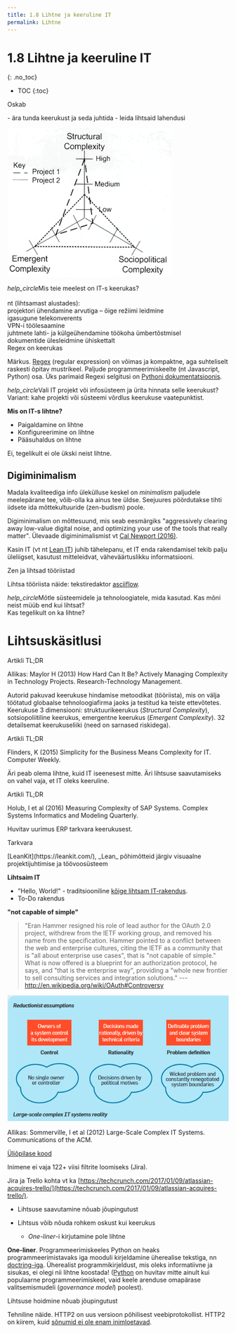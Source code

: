 ```yaml
---
title: 1.8 Lihtne ja keeruline IT
permalink: Lihtne
---
```


# 1.8 Lihtne ja keeruline IT
{: .no_toc}

- TOC
{:toc}

<p class='tags'><span class='tag'>Oskab</span></p>
- ära tunda keerukust ja seda juhtida
- leida lihtsaid lahendusi

![](img/Keerukus.PNG) 

<p class='action'><i class="material-icons ikoon">help_circle</i>Mis teie meelest on IT-s keerukas?<br>
<br>
nt (lihtsamast alustades):<br>
projektori ühendamine arvutiga – õige režiimi leidmine<br>
igasugune telekonverents<br>
VPN-i töölesaamine<br>
juhtmete lahti- ja külgeühendamine töökoha ümbertõstmisel<br>
dokumentide ülesleidmine ühiskettalt<br>
Regex on keerukas<br>
</p>

Märkus. [Regex](https://en.wikipedia.org/wiki/Regular_expression) (regular expression) on võimas ja kompaktne, aga suhteliselt raskesti õpitav mustrikeel. Paljude programmeerimiskeelte (nt Javascript, Python) osa. Üks parimaid Regexi selgitusi on [Pythoni dokumentatsioonis](https://docs.python.org/2/library/re.html).

<p class='action'><i class="material-icons ikoon">help_circle</i>Vali IT projekt või infosüsteem ja ürita hinnata selle keerukust?<br>
Variant: kahe projekti või süsteemi võrdlus keerukuse vaatepunktist.</p>

__Mis on IT-s lihtne?__

- Paigaldamine on lihtne
- Konfigureerimine on lihtne
- Pääsuhaldus on lihtne

Ei, tegelikult ei ole ükski neist lihtne.

## Digiminimalism

Madala kvaliteediga info ülekülluse keskel on _minimalism_ paljudele meelepärane tee, võib-olla ka ainus tee üldse. Seejuures pöördutakse tihti iidsete ida mõttekultuuride (zen-budism) poole.

<span class='concept'>Digiminimalism</span> on mõttesuund, mis seab eesmärgiks "aggressively clearing away low-value digital noise, and optimizing your use of the tools that really matter". Ülevaade digiminimalismist vt <a href='http://calnewport.com/blog/2016/12/18/on-digital-minimalism/'>Cal Newport (2016)</a>.

<span class='concept'>Kasin IT</span> (vt nt <a href='https://en.wikipedia.org/wiki/Lean_IT'>Lean IT</a>) juhib tähelepanu, et IT enda rakendamisel tekib palju üleliigset, kasutust mitteleidvat, väheväärtuslikku informatsiooni.

Zen ja lihtsad tööriistad

Lihtsa tööriista näide: tekstiredaktor [asciiflow](http://asciiflow.com/).

<p class='action'><i class="material-icons ikoon">help_circle</i>Mõtle süsteemidele ja tehnoloogiatele, mida kasutad. Kas mõni neist müüb end kui lihtsat?<br>
Kas tegelikult on ka lihtne?</p>

# Lihtsuskäsitlusi

<p class='tags'>Artikli TL;DR</p>
Allikas: Maylor H (2013) How Hard Can It Be? Actively Managing Complexity in Technology Projects. Research-Technology Management.

Autorid pakuvad keerukuse hindamise metoodikat (tööriista), mis on välja töötatud globaalse tehnoloogiafirma jaoks ja testitud ka teiste ettevõtetes. Keerukuse 3 dimensiooni: struktuurikeerukus (_Structural Complexity_), sotsiopoliitiline keerukus, emergentne keerukus (_Emergent Complexity_). 32 detailsemat keerukuseliiki (need on sarnased riskidega).

<p class='tags'>Artikli TL;DR</p>
Flinders, K (2015) Simplicity for the Business Means Complexity for IT. Computer Weekly.

Äri peab olema lihtne, kuid IT iseenesest mitte. Äri lihtsuse saavutamiseks on vahel vaja, et IT oleks keeruline.

<p class='tags'><span class='tag'>Artikli TL;DR</span></p>
Holub, I et al (2016) Measuring Complexity of SAP Systems. Complex Systems Informatics and Modeling Quarterly. 

Huvitav uurimus ERP tarkvara keerukusest.

<p class='tags'>Tarkvara</p>
[LeanKit](https://leankit.com/), _Lean_ põhimõtteid järgiv visuaalne projektijuhtimise ja töövoosüsteem

__Lihtsaim IT__

- "Hello, World!" - traditsiooniline [kõige lihtsam IT-rakendus](https://en.wikipedia.org/wiki/%22Hello,_World!%22_program).
- To-Do rakendus

__"not capable of simple"__

> "Eran Hammer resigned his role of lead author for the OAuth 2.0 project, withdrew from the IETF working group, and removed his name from the specification. Hammer pointed to a conflict between the web and enterprise cultures, citing the IETF as a community that is "all about enterprise use cases", that is "not capable of simple." What is now offered is a blueprint for an authorization protocol, he says, and "that is the enterprise way", providing a "whole new frontier to sell consulting services and integration solutions." --- http://en.wikipedia.org/wiki/OAuth#Controversy

![](img/LargeScale.PNG)

Allikas: Sommerville, I et al (2012) Large-Scale Complex IT Systems. Communications of the ACM. 

[Üliõpilase kood](img/Koodid.PNG)

Inimene ei vaja 122+ viisi filtrite loomiseks (Jira).

Jira ja Trello kohta vt ka [https://techcrunch.com/2017/01/09/atlassian-acquires-trello/](https://techcrunch.com/2017/01/09/atlassian-acquires-trello/).

- Lihtsuse saavutamine nõuab jõupingutust

- Lihtsus võib nõuda rohkem oskust kui keerukus
  - _One-liner_-i kirjutamine pole lihtne

__One-liner__. Programmeerimiskeeles Python on heaks programmeerimistavaks iga mooduli kirjeldamine üherealise tekstiga, nn [doctring-iga](https://www.python.org/dev/peps/pep-0257/). Üherealist programmikirjeldust, mis oleks informatiivne ja sisukas, ei olegi nii lihtne koostada! ([Python](https://www.python.org/) on huvitav mitte ainult kui populaarne programmeerimiskeel, vaid keele arenduse omapärase valitsemismudeli (_governance model_) poolest).

Lihtsuse hoidmine nõuab jõupingutust

Tehniline näide. HTTP2 on uus versioon põhilisest veebiprotokollist. HTTP2 on kiirem, kuid [sõnumid ei ole enam inimloetavad](https://news.ycombinator.com/item?id=9038613).



